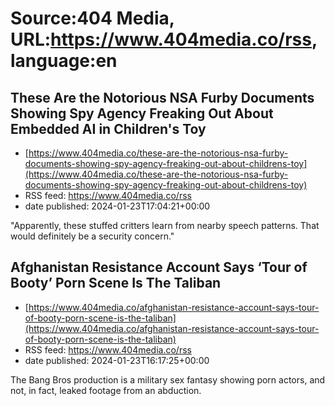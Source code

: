 # Source:404 Media, URL:https://www.404media.co/rss, language:en

## These Are the Notorious NSA Furby Documents Showing Spy Agency Freaking Out About Embedded AI in Children's Toy
 - [https://www.404media.co/these-are-the-notorious-nsa-furby-documents-showing-spy-agency-freaking-out-about-childrens-toy](https://www.404media.co/these-are-the-notorious-nsa-furby-documents-showing-spy-agency-freaking-out-about-childrens-toy)
 - RSS feed: https://www.404media.co/rss
 - date published: 2024-01-23T17:04:21+00:00

"Apparently, these stuffed critters learn from nearby speech patterns. That would definitely be a security concern."

## Afghanistan Resistance Account Says ‘Tour of Booty’ Porn Scene Is The Taliban
 - [https://www.404media.co/afghanistan-resistance-account-says-tour-of-booty-porn-scene-is-the-taliban](https://www.404media.co/afghanistan-resistance-account-says-tour-of-booty-porn-scene-is-the-taliban)
 - RSS feed: https://www.404media.co/rss
 - date published: 2024-01-23T16:17:25+00:00

The Bang Bros production is a military sex fantasy showing porn actors, and not, in fact, leaked footage from an abduction.

